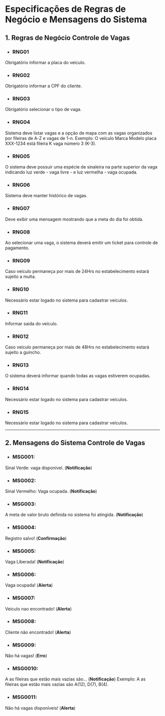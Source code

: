 # Especificações de Regras de Negócio e Mensagens do Sistema 

## 1. Regras de Negócio Controle de Vagas

- ### RNG01
Obrigatório informar a placa do veiculo.  

- ### RNG02 
Obrigatório informar a CPF do cliente.  

- ### RNG03 
Obrigatório selecionar o tipo de vaga.  

- ### RNG04
Sistema deve listar vagas e a opção de mapa com as vagas organizados por fileiras de A-Z e vagas de 1-n. 
Exemplo: O veículo Marca Modelo placa XXX-1234 está fileira K vaga número 3 (K-3).

- ### RNG05 
O sistema deve possuir uma espécie de sinaleira na parte superior da vaga indicando luz verde - vaga livre - e luz vermelha - vaga ocupada.

- ### RNG06
Sistema deve manter histórico de vagas.

- ### RNG07
Deve exibir uma mensagem mostrando que a meta do dia foi obtida.

- ### RNG08
Ao selecionar uma vaga, o sistema deverá emitir um ticket para controle de pagamento.

- ### RNG09
Caso veículo permaneça por mais de 24Hrs no estabelecimento estará sujeito a multa. 

- ### RNG10
Necessário estar logado no sistema para cadastrar veículos. 

- ### RNG11
Informar saida do veículo. 

- ### RNG12
Caso veículo permaneça por mais de 48Hrs no estabelecimento estará sujeito a guincho. 

- ### RNG13
O sistema deverá informar quando todas as vagas estiverem ocupadas. 

- ### RNG14
Necessário estar logado no sistema para cadastrar veículos. 

- ### RNG15
Necessário estar logado no sistema para cadastrar veículos. 

***

## 2. Mensagens do Sistema Controle de Vagas 

- ### MSG001:
Sinal Verde: vaga disponível. (**Notificação**)

- ### MSG002:
Sinal Vermelho: Vaga ocupada. (**Notificação**)

- ### MSG003:
A meta de valor bruto definida no sistema foi atingida. (**Notificação**)

- ### MSG004: 
Registro salvo!  (**Confirmação**)

- ### MSG005:
Vaga Liberada! (**Notificação**)

- ### MSG006:
Vaga ocupada! (**Alerta**)

- ### MSG007:
Veiculo nao encontrado! (**Alerta**)

- ### MSG008:
Cliente não encontrado! (**Alerta**)

- ### MSG009:
Não há vagas! (**Erro**)

- ### MSG0010:
A as fileiras que estão mais vazias são... (**Notificação**)
Exemplo: A as fileiras que estão mais vazias são A(12), D(7), B(4). 

- ### MSG0011:
Não há vagas disponíveis! (**Alerta**)



